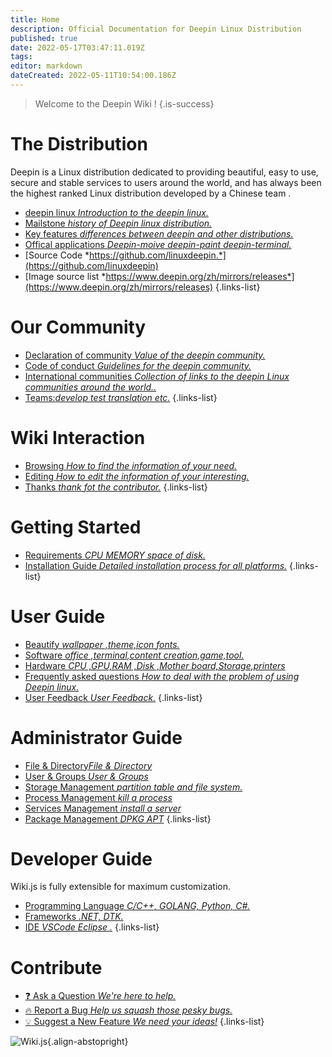 ```yaml
---
title: Home
description: Official Documentation for Deepin Linux Distribution
published: true
date: 2022-05-17T03:47:11.019Z
tags: 
editor: markdown
dateCreated: 2022-05-11T10:54:00.186Z
---
```


> Welcome to the Deepin Wiki !
{.is-success}

# The Distribution

Deepin is a Linux distribution dedicated to providing beautiful, easy to use, secure and stable services to users around the world, and has always been the highest ranked Linux distribution developed by a Chinese team .

- [deepin linux *Introduction to the deepin linux.*](/About_Deepin/Deepin_Profile)
- [Mailstone *history of Deepin linux distribution.*](/distribution)
- [Key features *differences between deepin and other distributions.*](/distribution)
- [Offical applications *Deepin-moive deepin-paint deepin-terminal.*](https://www.deepin.org/zh/original/deepin-boot-maker)
- [Source Code *https://github.com/linuxdeepin.*](https://github.com/linuxdeepin)
- [Image source list *https://www.deepin.org/zh/mirrors/releases*](https://www.deepin.org/zh/mirrors/releases)
{.links-list}

# Our Community

- [Declaration of community *Value of the deepin community.*](/community)
- [Code of conduct *Guidelines for the deepin community.*](/community)
- [International communities *Collection of links to the deepin Linux communities around the world..*](/community)
- [Teams:*develop test translation etc.*](/community)
{.links-list}

# Wiki Interaction

- [Browsing *How to find the information of your need.*](/wiki)
- [Editing *How to edit the information of your interesting.*](/wiki)
- [Thanks *thank fot the contributor.*](/wiki)
{.links-list}

# Getting Started

- [Requirements *CPU MEMORY space of disk.*](/install)
- [Installation Guide *Detailed installation process for all platforms.*](/install)
{.links-list}

# User Guide

- [Beautify *wallpaper ,theme,icon fonts.*](/system_management/personalization)
- [Software *office ,terminal,content creation,game,tool.*](/Software/Deepin_Application_Management)
- [Hardware *CPU ,GPU,RAM ,Disk ,Mother board,Storage,printers*](/hardware/Introduction_to_hardware)
- [Frequently asked questions *How to deal with the problem of using Deepin linux.*](/guide/user)
- [User Feedback *User Feedback.*](/guide/user)
{.links-list}

# Administrator Guide
- [File & Directory*File & Directory*](/system_management/file_and_directory)
- [User & Groups *User & Groups*](/system_management/user_group)
- [Storage Management *partition table and file system.*](/system_management/storage_management)
- [Process Management *kill a process*](/system_management/process_management)
- [Services Management *install a server*](/system_management/service_management)
- [Package Management *DPKG APT*](/system_management/package_management)
{.links-list}

# Developer Guide

Wiki.js is fully extensible for maximum customization.

- [Programming Language *C/C++, GOLANG, Python, C#.*](/guide/developer)
- [Frameworks *.NET,  DTK.*](/guide/developer)
- [IDE *VSCode  Eclipse .*](/guide/developer)
{.links-list}

# Contribute
- [:question: Ask a Question *We're here to help.*](https://github.com/linuxdeepin/developer-center)
- [:fire: Report a Bug *Help us squash those pesky bugs.*](https://github.com/linuxdeepin/developer-center)
- [:bulb: Suggest a New Feature *We need your ideas!*](https://github.com/linuxdeepin/developer-center)
{.links-list}

![Wiki.js](https://static.requarks.io/logo/wikijs-butterfly.svg){.align-abstopright}